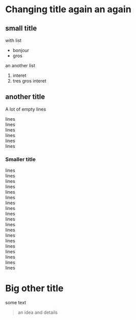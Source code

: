 # Changing title again an again
## small title

with list  
* bonjour
* gros

an another list  
1. interet
2. tres gros interet 


## another title
A lot of empty lines 


lines  
lines  
lines  
lines  
lines  
lines  
### Smaller title

lines  
lines  
lines  
lines  
lines  
lines  
lines  
lines  
lines  
lines  
lines  
lines  
lines  
lines  
lines  
lines  
lines  
lines  
lines  


# Big other title 

some text 
> an idea
> and details
